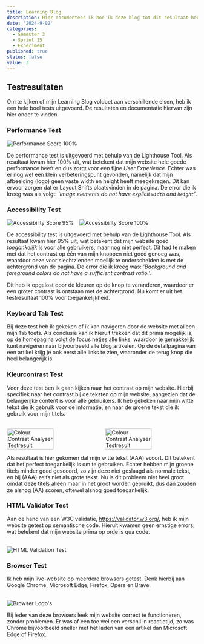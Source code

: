 ```yaml
---
title: Learning Blog
description: Hier documenteer ik hoe ik deze blog tot dit resultaat heb weten te krijgen.
date: '2024-9-02'
categories:
  - Semester 3
  - Sprint 15
  - Experiment
published: true
status: false
value: 3
---
```


<script>
  import Performance100 from "$lib/assets/performance-100.png"
  import Accessibility95 from "$lib/assets/accessibility-95.png"
  import Accessibility100 from "$lib/assets/accessibility-100.png"
  import CCA1 from "$lib/assets/CCA-tekst-achtergrond.png"
  import CCA2 from "$lib/assets/CCA-grote-tekst-achtergrond.png"
  import Browsers from "$lib/assets/browsers.png"
  import W3C from "$lib/assets/w3c.png"
</script>

## Testresultaten
Om te kijken of mijn Learning Blog voldoet aan verschillende eisen, heb ik een hele boel tests uitgevoerd. De resultaten en documentatie hiervan zijn hier onder te vinden. 

### Performance Test
<img alt="Performance Score 100%" src={Performance100} />

De performance test is uitgevoerd met behulp van de Lighthouse Tool. Als resultaat kwam hier 100% uit, wat betekent dat mijn website hele goede performance heeft en dus zorgt voor een fijne *User Experience*. Echter was er nog wel een klein verbeteringspunt gevonden, namelijk dat mijn afbeelding (logo) geen vaste width en height heeft meegekregen. Dit kan ervoor zorgen dat er Layout Shifts plaatsvinden in de pagina. De error die ik kreeg was als volgt: *'Image elements do not have explicit `width` and `height`'*.

### Accessibility Test
<div class="flex">
  <img alt="Accessibility Score 95%" src={Accessibility95} />
  <img alt="Accessibility Score 100%" src={Accessibility100} />
</div>

De accessibility test is uitgevoerd met behulp van de Lighthouse Tool. Als resultaat kwam hier 95% uit, wat betekent dat mijn website goed *toegankelijk* is voor alle gebruikers, maar nog niet perfect. Dit had te maken met dat het contrast op één van mijn knoppen niet goed genoeg was, waardoor deze voor slechtzienden moeilijk te onderscheiden is met de achtergrond van de pagina. De error die ik kreeg was: *'Background and foreground colors do not have a sufficient contrast ratio.'*.

Dit heb ik opgelost door de kleuren op de knop te veranderen, waardoor er een groter contrast is ontstaan met de achtergrond. Nu komt er uit het testresultaat 100% voor toegankelijkheid.

### Keyboard Tab Test
Bij deze test heb ik gekeken of ik kan navigeren door de website met alleen mijn `Tab` toets. Als conclusie kan ik hieruit trekken dat dit prima mogelijk is, op de homepagina volgt de focus netjes alle links, waardoor je gemakkelijk kunt navigeren naar bijvoorbeeld alle blog artikelen. Op de detailpagina van een artikel krijg je ook eerst alle links te zien, waaronder de terug knop die heel belangerijk is.

### Kleurcontrast Test
Voor deze test ben ik gaan kijken naar het contrast op mijn website. Hierbij specifiek naar het contrast bij de teksten op mijn website, aangezien dat de belangerijke content is voor alle gebruikers. Ik heb gekeken naar mijn witte tekst die ik gebruik voor de informatie, en naar de groene tekst die ik gebruik voor mijn titels.

<br>
<div class="flex cca">
  <img alt="Colour Contrast Analyser Testresult" src={CCA1} />
  <img alt="Colour Contrast Analyser Testresult" src={CCA2} />
</div>

Als resultaat is hier gekomen dat mijn witte tekst (AAA) scoort. Dit betekent dat het perfect toegankelijk is om te gebruiken. Echter hebben mijn groene titels minder goed gescoord, zo zijn deze niet geslaagd als normale tekst, en bij (AAA) zelfs niet als grote tekst. Nu is dit probleem niet heel groot omdat deze titels alleen maar in het groot worden gebruikt, dus dan zouden ze alsnog (AA) scoren, oftewel alsnog goed toegankelijk.

### HTML Validator Test
Aan de hand van een W3C validatie, https://validator.w3.org/, heb ik mijn website getest op semantische code. Hieruit kwamen geen ernstige errors, wat betekent dat mijn website prima op orde is qua code.

<br>
<img alt="HTML Validation Test" src={W3C} />

### Browser Test
Ik heb mijn live-website op meerdere browsers getest. Denk hierbij aan Google Chrome, Microsoft Edge, Firefox, Opera en Brave.

<br>
<img alt="Browser Logo's" src={Browsers} />

Bij ieder van deze browsers leek mijn website correct te functioneren, zonder problemen. Er was af een toe wel een verschil in reactietijd, zo was Chrome bijvoorbeeld sneller met het laden van een artikel dan Microsoft Edge of Firefox.

<style> 
  .flex {
    display: flex;
    gap: 1em;
  }

  .cca > img {
    width: 50%;
  }
</style>
